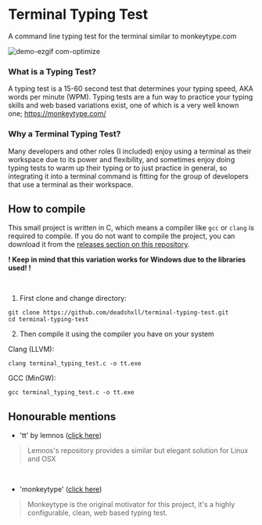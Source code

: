 # Terminal Typing Test
A command line typing test for the terminal similar to monkeytype.com

![demo-ezgif com-optimize](https://github.com/deadshxll/terminal-typing-test/assets/67878277/f2b817e1-a77c-4ab1-b6e6-806275ed345d)

### What is a Typing Test?
A typing test is a 15-60 second test that determines your typing speed, AKA words per minute (WPM). Typing tests are a fun way to practice your typing skills and web based variations exist, one of which is a very well known one; https://monkeytype.com/

### Why a Terminal Typing Test?
Many developers and other roles (I included) enjoy using a terminal as their workspace due to its power and flexibility, and sometimes enjoy doing typing tests to warm up their typing or to just practice in general, so integrating it into a terminal command is fitting for the group of developers that use a terminal as their workspace.

## How to compile
This small project is written in C, which means a compiler like `gcc` or `clang` is required to compile. If you do not want to compile the project, you can download it from the [releases section on this repository](https://github.com/deadshxll/terminal-typing-test/releases/tag/release).

**! Keep in mind that this variation works for Windows due to the libraries used! !**

<br>

1) First clone and change directory:
```batch
git clone https://github.com/deadshxll/terminal-typing-test.git
cd terminal-typing-test
```

2) Then compile it using the compiler you have on your system

Clang (LLVM):
```batch
clang terminal_typing_test.c -o tt.exe
```

GCC (MinGW): 
```batch
gcc terminal_typing_test.c -o tt.exe
```

## Honourable mentions

- 'tt' by lemnos ([click here](https://github.com/lemnos/tt))
> Lemnos's repository provides a similar but elegant solution for Linux and OSX

<br>

- 'monkeytype' ([click here](https://github.com/monkeytypegame/monkeytype))
> Monkeytype is the original motivator for this project, it's a highly configurable, clean, web based typing test.
